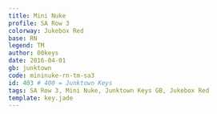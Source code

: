 ```yaml
---
title: Mini Nuke
profile: SA Row 3
colorway: Jukebox Red
base: RN
legend: TM
author: 00keys
date: 2016-04-01
gb: junktown
code: mininuke-rn-tm-sa3
id: 403 # 400 = Junktown Keys
tags: SA Row 3, Mini Nuke, Junktown Keys GB, Jukebox Red
template: key.jade
---
```




